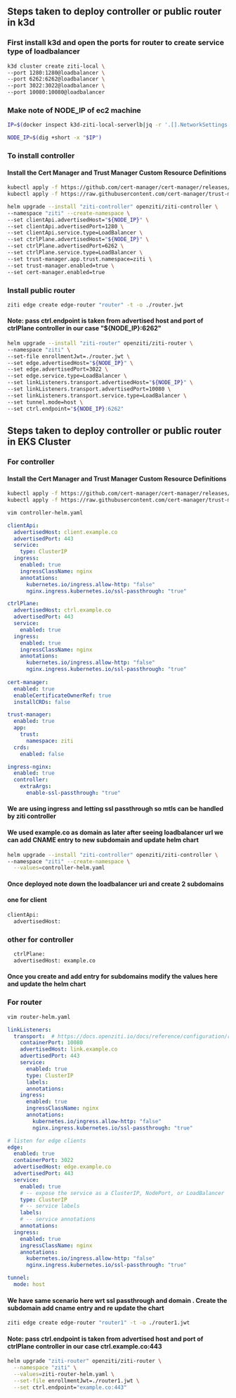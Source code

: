## Steps taken to deploy controller or public router in k3d 

### First install k3d and open the ports for router to create service type of loadbalancer

```sh
k3d cluster create ziti-local \
--port 1280:1280@loadbalancer \
--port 6262:6262@loadbalancer \
--port 3022:3022@loadbalancer \
--port 10080:10080@loadbalancer

```

### Make note of NODE_IP of ec2 machine 

```sh
IP=$(docker inspect k3d-ziti-local-serverlb|jq -r '.[].NetworkSettings.Networks[].IPAddress')

NODE_IP=$(dig +short -x "$IP")
```

### To install controller 


#### Install the Cert Manager and Trust Manager Custom Resource Definitions

```sh
kubectl apply -f https://github.com/cert-manager/cert-manager/releases/latest/download/cert-manager.crds.yaml
kubectl apply -f https://raw.githubusercontent.com/cert-manager/trust-manager/v0.7.0/deploy/crds/trust.cert-manager.io_bundles.yaml
```

```sh
helm upgrade --install "ziti-controller" openziti/ziti-controller \
--namespace "ziti" --create-namespace \
--set clientApi.advertisedHost="${NODE_IP}" \
--set clientApi.advertisedPort=1280 \
--set clientApi.service.type=LoadBalancer \
--set ctrlPlane.advertisedHost="${NODE_IP}" \
--set ctrlPlane.advertisedPort=6262 \
--set ctrlPlane.service.type=LoadBalancer \
--set trust-manager.app.trust.namespace=ziti \
--set trust-manager.enabled=true \
--set cert-manager.enabled=true
```

### Install public router 



```sh
ziti edge create edge-router "router" -t -o ./router.jwt
```

#### Note: pass ctrl.endpoint is taken from advertised host and port of ctrlPlane controller in our case "${NODE_IP}:6262"

```sh
helm upgrade --install "ziti-router" openziti/ziti-router \
--namespace "ziti" \
--set-file enrollmentJwt=./router.jwt \
--set edge.advertisedHost="${NODE_IP}" \
--set edge.advertisedPort=3022 \
--set edge.service.type=LoadBalancer \
--set linkListeners.transport.advertisedHost="${NODE_IP}" \
--set linkListeners.transport.advertisedPort=10080 \
--set linkListeners.transport.service.type=LoadBalancer \
--set tunnel.mode=host \
--set ctrl.endpoint="${NODE_IP}:6262"
```



## Steps taken to deploy controller or public router in EKS Cluster

### For controller 

#### Install the Cert Manager and Trust Manager Custom Resource Definitions

```sh
kubectl apply -f https://github.com/cert-manager/cert-manager/releases/latest/download/cert-manager.crds.yaml
kubectl apply -f https://raw.githubusercontent.com/cert-manager/trust-manager/v0.7.0/deploy/crds/trust.cert-manager.io_bundles.yaml
```


```sh
vim controller-helm.yaml
```

```yaml
clientApi:
  advertisedHost: client.example.co
  advertisedPort: 443
  service:
    type: ClusterIP
  ingress:
    enabled: true
    ingressClassName: nginx
    annotations:
      kubernetes.io/ingress.allow-http: "false"
      nginx.ingress.kubernetes.io/ssl-passthrough: "true"

ctrlPlane:
  advertisedHost: ctrl.example.co
  advertisedPort: 443
  service:
    enabled: true
  ingress:
    enabled: true
    ingressClassName: nginx
    annotations:
      kubernetes.io/ingress.allow-http: "false"
      nginx.ingress.kubernetes.io/ssl-passthrough: "true"
  
cert-manager:
  enabled: true
  enableCertificateOwnerRef: true
  installCRDs: false

trust-manager:
  enabled: true
  app:
    trust:
      namespace: ziti
  crds:
    enabled: false

ingress-nginx:
  enabled: true
  controller:
    extraArgs:
      enable-ssl-passthrough: "true"
```      

#### We are using ingress and letting ssl passthrough so mtls can be handled by ziti controller 

#### We used example.co as domain as later after seeing loadbalancer url we can add CNAME entry to new subdomain and update helm chart



```sh
helm upgrade --install "ziti-controller" openziti/ziti-controller \
--namespace "ziti" --create-namespace \
  --values=controller-helm.yaml 
```

#### Once deployed note down the loadbalancer uri and create 2 subdomains 
#### one for client 
```sh
clientApi:
  advertisedHost:
  ```

  ### other for controller

```sh
  ctrlPlane:
  advertisedHost: example.co
 ```

 #### Once you create and add entry for subdomains modify the values here and update the helm chart 

### For router

```sh
vim router-helm.yaml
```

```yaml
linkListeners:
  transport:  # https://docs.openziti.io/docs/reference/configuration/router/#transport
    containerPort: 10080
    advertisedHost: link.example.co
    advertisedPort: 443
    service:
      enabled: true
      type: ClusterIP
      labels:
      annotations:
    ingress:
      enabled: true
      ingressClassName: nginx
      annotations:
        kubernetes.io/ingress.allow-http: "false"
        nginx.ingress.kubernetes.io/ssl-passthrough: "true"

# listen for edge clients
edge:
  enabled: true
  containerPort: 3022
  advertisedHost: edge.example.co
  advertisedPort: 443
  service:
    enabled: true
    # -- expose the service as a ClusterIP, NodePort, or LoadBalancer
    type: ClusterIP
    # -- service labels
    labels:
    # -- service annotations
    annotations:
  ingress:
    enabled: true
    ingressClassName: nginx
    annotations:
      kubernetes.io/ingress.allow-http: "false"
      nginx.ingress.kubernetes.io/ssl-passthrough: "true"

tunnel:
  mode: host

```

#### We have same scenario here wrt ssl passthrough and domain . Create the subdomain add cname entry and re update the chart

```sh
ziti edge create edge-router "router1" -t -o ./router1.jwt
```

#### Note: pass ctrl.endpoint is taken from advertised host and port of ctrlPlane controller in our case ctrl.example.co:443

```sh
helm upgrade "ziti-router" openziti/ziti-router \
  --namespace "ziti" \
  --values=ziti-router-helm.yaml \
  --set-file enrollmentJwt=./router1.jwt \
  --set ctrl.endpoint="example.co:443"
```

